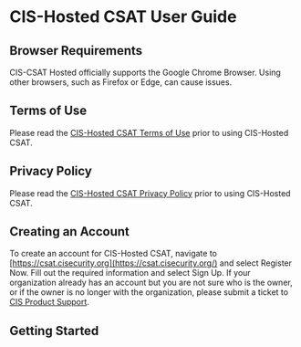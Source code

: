 # CIS-Hosted CSAT User Guide

## Browser Requirements 

CIS-CSAT Hosted officially supports the Google Chrome Browser. Using other browsers, such as Firefox or Edge, can cause issues. 

## Terms of Use

Please read the [CIS-Hosted CSAT Terms of Use](https://csat.cisecurity.org/accounts/terms-of-use) prior to using CIS-Hosted CSAT.

## Privacy Policy 

Please read the [CIS-Hosted CSAT Privacy Policy](https://csat.cisecurity.org/accounts/privacy-policy) prior to using CIS-Hosted CSAT.

## Creating an Account

To create an account for CIS-Hosted CSAT, navigate to [https://csat.cisecurity.org](https://csat.cisecurity.org/) and select Register Now. Fill out the required information and select Sign Up. If your organization already has an account but you are not sure who is the owner, or if the owner is no longer with the organization, please submit a ticket to [CIS Product Support](https://cisecurity.org/support). 

## Getting Started
